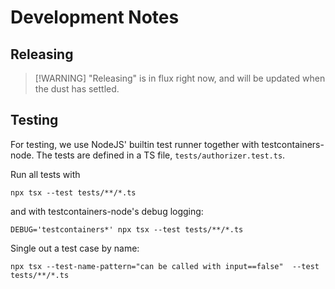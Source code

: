 # Development Notes

## Releasing

> [!WARNING] "Releasing" is in flux right now, and will be updated when the dust has settled.

## Testing

For testing, we use NodeJS' builtin test runner together with testcontainers-node.
The tests are defined in a TS file, `tests/authorizer.test.ts`.

Run all tests with

```shell
npx tsx --test tests/**/*.ts
```

and with testcontainers-node's debug logging:

```shell
DEBUG='testcontainers*' npx tsx --test tests/**/*.ts
```

Single out a test case by name:

```shell
npx tsx --test-name-pattern="can be called with input==false"  --test tests/**/*.ts
```
